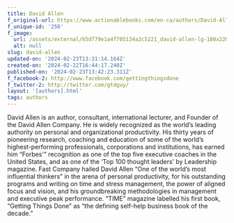 ```yaml
---
title: David Allen
f_original-url: https://www.actionablebooks.com/en-ca/authors/David-Allen/
f_unique-id: '250'
f_image:
  url: /assets/external/65d779e1a4f705134a2c5221_david-allen-lg-180x220.jpeg
  alt: null
slug: david-allen
updated-on: '2024-02-23T13:31:14.164Z'
created-on: '2024-02-22T16:44:17.240Z'
published-on: '2024-02-23T13:42:23.311Z'
f_facebook-2: http://www.facebook.com/gettingthingsdone
f_twitter-2: http://twitter.com/gtdguy/
layout: '[authors].html'
tags: authors
---
```


David Allen is an author, consultant, international lecturer, and Founder of the David Allen Company. He is widely recognized as the world’s leading authority on personal and organizational productivity. His thirty years of pioneering research, coaching and education of some of the world’s highest-performing professionals, corporations and institutions, has earned him “Forbes'” recognition as one of the top five executive coaches in the United States, and as one of the ‘Top 100 thought leaders’ by Leadership magazine. Fast Company hailed David Allen “One of the world’s most influential thinkers” in the arena of personal productivity, for his outstanding programs and writing on time and stress management, the power of aligned focus and vision, and his groundbreaking methodologies in management and executive peak performance. “TIME” magazine labelled his first book, “Getting Things Done” as “the defining self-help business book of the decade.”
